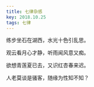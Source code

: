 ```yaml
---
title: 七律杂感
key: 2018.10.25
tags: 七律
---
```


练步坐石在湖西，水光十色引乱思。

观云看月心才静，听雨闻风意又痴。

欲想青莲夏已去，又识红杏春来迟。

人老莫谈是骚客，随缘为性知不知？

</br>

